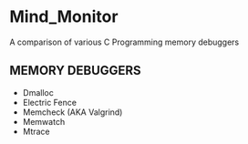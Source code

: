 # Mind_Monitor
A comparison of various C Programming memory debuggers

## MEMORY DEBUGGERS

* Dmalloc
* Electric Fence
* Memcheck (AKA Valgrind)
* Memwatch
* Mtrace

